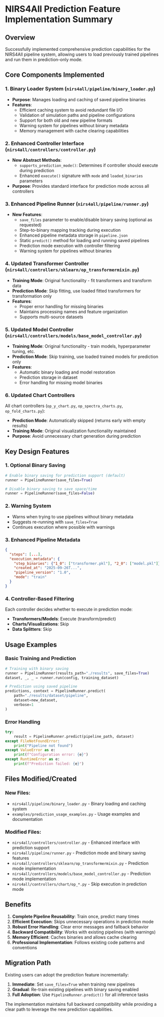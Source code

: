 # NIRS4All Prediction Feature Implementation Summary

## Overview
Successfully implemented comprehensive prediction capabilities for the NIRS4All pipeline system, allowing users to load previously trained pipelines and run them in prediction-only mode.

## Core Components Implemented

### 1. Binary Loader System (`nirs4all/pipeline/binary_loader.py`)
- **Purpose**: Manages loading and caching of saved pipeline binaries
- **Features**:
  - Efficient caching system to avoid redundant file I/O
  - Validation of simulation paths and pipeline configurations
  - Support for both old and new pipeline formats
  - Warning system for pipelines without binary metadata
  - Memory management with cache clearing capabilities

### 2. Enhanced Controller Interface (`nirs4all/controllers/controller.py`)
- **New Abstract Methods**:
  - `supports_prediction_mode()`: Determines if controller should execute during prediction
  - Enhanced `execute()` signature with `mode` and `loaded_binaries` parameters
- **Purpose**: Provides standard interface for prediction mode across all controllers

### 3. Enhanced Pipeline Runner (`nirs4all/pipeline/runner.py`)
- **New Features**:
  - `save_files` parameter to enable/disable binary saving (optional as requested)
  - Step-to-binary mapping tracking during execution
  - Enhanced pipeline metadata storage in `pipeline.json`
  - Static `predict()` method for loading and running saved pipelines
  - Prediction mode execution with controller filtering
  - Warning system for pipelines without binaries

### 4. Updated Transformer Controller (`nirs4all/controllers/sklearn/op_transformermixin.py`)
- **Training Mode**: Original functionality - fit transformers and transform data
- **Prediction Mode**: Skip fitting, use loaded fitted transformers for transformation only
- **Features**:
  - Proper error handling for missing binaries
  - Maintains processing names and feature organization
  - Supports multi-source datasets

### 5. Updated Model Controller (`nirs4all/controllers/models/base_model_controller.py`)
- **Training Mode**: Original functionality - train models, hyperparameter tuning, etc.
- **Prediction Mode**: Skip training, use loaded trained models for prediction only
- **Features**:
  - Automatic binary loading and model restoration
  - Prediction storage in dataset
  - Error handling for missing model binaries

### 6. Updated Chart Controllers
All chart controllers (`op_y_chart.py`, `op_spectra_charts.py`, `op_fold_charts.py`):
- **Prediction Mode**: Automatically skipped (returns early with empty results)
- **Training Mode**: Original visualization functionality maintained
- **Purpose**: Avoid unnecessary chart generation during prediction

## Key Design Features

### 1. Optional Binary Saving
```python
# Enable binary saving for prediction support (default)
runner = PipelineRunner(save_files=True)

# Disable binary saving to save space/time
runner = PipelineRunner(save_files=False)
```

### 2. Warning System
- Warns when trying to use pipelines without binary metadata
- Suggests re-running with `save_files=True`
- Continues execution where possible with warnings

### 3. Enhanced Pipeline Metadata
```json
{
  "steps": [...],
  "execution_metadata": {
    "step_binaries": {"1_0": ["transformer.pkl"], "2_0": ["model.pkl"]},
    "created_at": "2025-09-26T...",
    "pipeline_version": "1.0",
    "mode": "train"
  }
}
```

### 4. Controller-Based Filtering
Each controller decides whether to execute in prediction mode:
- **Transformers/Models**: Execute (transform/predict)
- **Charts/Visualizations**: Skip
- **Data Splitters**: Skip

## Usage Examples

### Basic Training and Prediction
```python
# Training with binary saving
runner = PipelineRunner(results_path="./results", save_files=True)
dataset, _, _ = runner.run(config, training_dataset)

# Prediction using saved pipeline
predictions, context = PipelineRunner.predict(
    path="./results/dataset/pipeline",
    dataset=new_dataset,
    verbose=1
)
```

### Error Handling
```python
try:
    result = PipelineRunner.predict(pipeline_path, dataset)
except FileNotFoundError:
    print("Pipeline not found")
except ValueError as e:
    print(f"Configuration error: {e}")
except RuntimeError as e:
    print(f"Prediction failed: {e}")
```

## Files Modified/Created

### New Files:
- `nirs4all/pipeline/binary_loader.py` - Binary loading and caching system
- `examples/prediction_usage_examples.py` - Usage examples and documentation

### Modified Files:
- `nirs4all/controllers/controller.py` - Enhanced interface with prediction support
- `nirs4all/pipeline/runner.py` - Prediction mode and binary saving features
- `nirs4all/controllers/sklearn/op_transformermixin.py` - Prediction mode implementation
- `nirs4all/controllers/models/base_model_controller.py` - Prediction mode implementation
- `nirs4all/controllers/chart/op_*.py` - Skip execution in prediction mode

## Benefits

1. **Complete Pipeline Reusability**: Train once, predict many times
2. **Efficient Execution**: Skips unnecessary operations in prediction mode
3. **Robust Error Handling**: Clear error messages and fallback behavior
4. **Backward Compatibility**: Works with existing pipelines (with warnings)
5. **Memory Efficient**: Caches binaries and allows cache clearing
6. **Professional Implementation**: Follows existing code patterns and conventions

## Migration Path

Existing users can adopt the prediction feature incrementally:

1. **Immediate**: Set `save_files=True` when training new pipelines
2. **Gradual**: Re-train existing pipelines with binary saving enabled
3. **Full Adoption**: Use `PipelineRunner.predict()` for all inference tasks

The implementation maintains full backward compatibility while providing a clear path to leverage the new prediction capabilities.